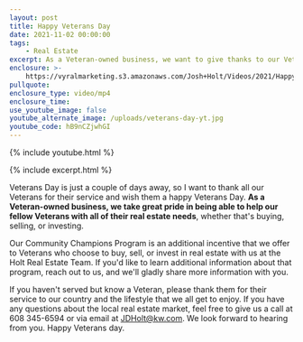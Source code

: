 ```yaml
---
layout: post
title: Happy Veterans Day
date: 2021-11-02 00:00:00
tags:
    - Real Estate
excerpt: As a Veteran-owned business, we want to give thanks to our Veterans.
enclosure: >-
    https://vyralmarketing.s3.amazonaws.com/Josh+Holt/Videos/2021/Happy+Veterans+Day.mp4
pullquote:
enclosure_type: video/mp4
enclosure_time:
use_youtube_image: false
youtube_alternate_image: /uploads/veterans-day-yt.jpg
youtube_code: hB9nCZjwhGI
---
```

{% include youtube.html %}

{% include excerpt.html %}

Veterans Day is just a couple of days away, so I want to thank all our Veterans for their service and wish them a happy Veterans Day. **As a Veteran-owned business, we take great pride in being able to help our fellow Veterans with all of their real estate needs**, whether that's buying, selling, or investing.

Our Community Champions Program is an additional incentive that we offer to Veterans who choose to buy, sell, or invest in real estate with us at the Holt Real Estate Team. If you'd like to learn additional information about that program, reach out to us, and we'll gladly share more information with you.

If you haven't served but know a Veteran, please thank them for their service to our country and the lifestyle that we all get to enjoy. If you have any questions about the local real estate market, feel free to give us a call at 608 345-6594 or via email at [JDHolt@kw.com](mailto:JDHolt@kw.com). We look forward to hearing from you. Happy Veterans day.
